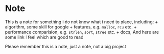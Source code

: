 # Note

This is a note for something i do not know what i need to place,
including:
    + algorithm, some skill for google
    + features, e.g. `malloc`, `rcu` etc.
    + performance comparision, e.g. `strlen`, `sort`, `stree` etc.
    + docs, And here are some link I feel which are good to read

Please remember this is a note, just a note, not a big project


